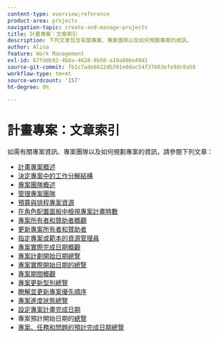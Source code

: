 ```yaml
---
content-type: overview;reference
product-area: projects
navigation-topic: create-and-manage-projects
title: 計畫專案：文章索引
description: 下列文章包含有關專案、專案團隊以及如何規劃專案的資訊。
author: Alina
feature: Work Management
exl-id: 67fddb92-4b8a-4628-9b50-a10a806e49d1
source-git-commit: fb1c7ade6622db391e0dac54f37603efe9dc0a58
workflow-type: tm+mt
source-wordcount: '157'
ht-degree: 0%

---
```


# 計畫專案：文章索引

如需有關專案資訊、專案團隊以及如何規劃專案的資訊，請參閱下列文章：

* [計畫專案概述](../../../manage-work/projects/planning-a-project/plan-project.md)
* [決定專案中的工作分解結構](../../../manage-work/projects/planning-a-project/determine-project-work-breakdown-structure.md)
* [專案團隊概述](../../../manage-work/projects/planning-a-project/project-team-overview.md)
* [管理專案團隊](../../../manage-work/projects/planning-a-project/manage-project-team.md)
* [預算與排程專案資源](../../../manage-work/projects/planning-a-project/budget-and-schedule-project-resources.md)
* [在角色配置面板中檢視專案計畫時數](../../../manage-work/projects/planning-a-project/view-planed-hours-in-role-allocation-panel.md)
* [專案所有者和贊助者概觀](../../../manage-work/projects/planning-a-project/project-owners-and-sponsors.md)
* [更新專案所有者和贊助者](../../../manage-work/projects/planning-a-project/update-project-owners-and-sponsors.md)
* [指定專案或範本的資源管理員](../../../manage-work/projects/planning-a-project/designate-resource-managers-for-projects-and-templates.md)
* [專案實際完成日期概觀](../../../manage-work/projects/planning-a-project/project-actual-completion-date.md)
* [專案計劃開始日期總覽](../../../manage-work/projects/planning-a-project/project-planned-start-date.md)
* [專案實際開始日期的總覽](../../../manage-work/projects/planning-a-project/project-actual-start-date.md)
* [專案期間概觀](../../../manage-work/projects/planning-a-project/project-duration.md)
* [專案更新型別總覽](../../../manage-work/projects/planning-a-project/project-update-type-overview.md)
* [瞭解並更新專案優先順序](../../../manage-work/projects/planning-a-project/project-priority.md)
* [專案進度狀態總覽](../../../manage-work/projects/planning-a-project/project-progress-status.md)
* [設定專案計畫完成日期](../../../manage-work/projects/planning-a-project/project-planned-completion-date.md)
* 專案預計開始日期的[總覽](../../../manage-work/projects/planning-a-project/project-projected-start-date.md)
* [專案、任務和問題的預計完成日期總覽](../../../manage-work/projects/planning-a-project/project-projected-completion-date.md)
